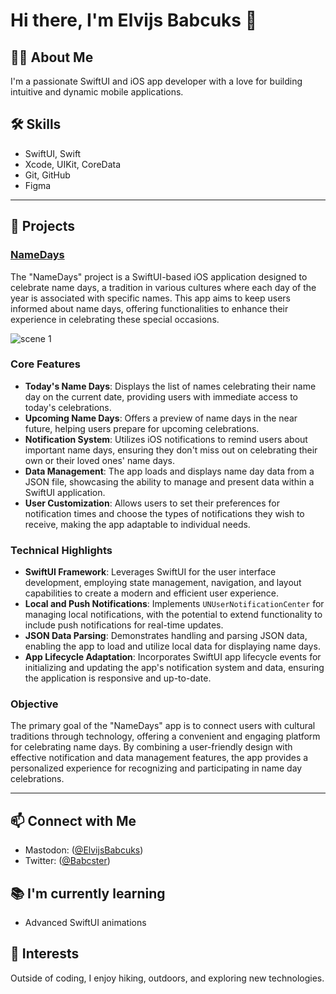 # Hi there, I'm Elvijs Babcuks 👋

## 👨‍💻 About Me
I'm a passionate SwiftUI and iOS app developer with a love for building intuitive and dynamic mobile applications.

## 🛠 Skills
- SwiftUI, Swift
- Xcode, UIKit, CoreData
- Git, GitHub
- Figma
---
## 🚀 Projects

### [NameDays](https://apps.apple.com/gb/app/latvie%C5%A1u-v%C4%81rdadienas/id6477299991)
The "NameDays" project is a SwiftUI-based iOS application designed to celebrate name days, a tradition in various cultures where each day of the year is associated with specific names. This app aims to keep users informed about name days, offering functionalities to enhance their experience in celebrating these special occasions.

![scene 1](https://github.com/Babcster/Babcster/assets/67286700/d5d8bb58-13b6-418f-85c4-1dcf3fbd0f2f)

### Core Features

- **Today's Name Days**: Displays the list of names celebrating their name day on the current date, providing users with immediate access to today's celebrations.
- **Upcoming Name Days**: Offers a preview of name days in the near future, helping users prepare for upcoming celebrations.
- **Notification System**: Utilizes iOS notifications to remind users about important name days, ensuring they don't miss out on celebrating their own or their loved ones' name days.
- **Data Management**: The app loads and displays name day data from a JSON file, showcasing the ability to manage and present data within a SwiftUI application.
- **User Customization**: Allows users to set their preferences for notification times and choose the types of notifications they wish to receive, making the app adaptable to individual needs.

### Technical Highlights

- **SwiftUI Framework**: Leverages SwiftUI for the user interface development, employing state management, navigation, and layout capabilities to create a modern and efficient user experience.
- **Local and Push Notifications**: Implements `UNUserNotificationCenter` for managing local notifications, with the potential to extend functionality to include push notifications for real-time updates.
- **JSON Data Parsing**: Demonstrates handling and parsing JSON data, enabling the app to load and utilize local data for displaying name days.
- **App Lifecycle Adaptation**: Incorporates SwiftUI app lifecycle events for initializing and updating the app's notification system and data, ensuring the application is responsive and up-to-date.

### Objective

The primary goal of the "NameDays" app is to connect users with cultural traditions through technology, offering a convenient and engaging platform for celebrating name days. By combining a user-friendly design with effective notification and data management features, the app provides a personalized experience for recognizing and participating in name day celebrations.

---

## 📫 Connect with Me
- Mastodon: ([@ElvijsBabcuks](https://iosdev.space/@ElvijsBabcuks))
- Twitter: ([@Babcster](https://twitter.com/Babcster))

## 📚 I'm currently learning
- Advanced SwiftUI animations

## 🎉 Interests
Outside of coding, I enjoy hiking, outdoors, and exploring new technologies.
